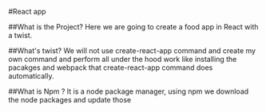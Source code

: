 #React app

##What is the Project?
Here we are going to create a food app in React with a twist. 

##What's twist?
We will not use create-react-app command and create my own command and perform  all under the hood work like installing the pacakges and webpack that create-react-app command does automatically.

##What is Npm ?
It is a node package manager, using npm we download the node packages and update those


